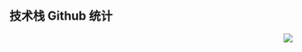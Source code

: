 ## 技术栈 Github 统计
<img align="right" src="https://github-readme-stats.vercel.app/api?username=wangwangla&show_icons=true">

